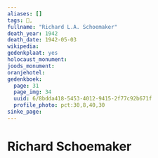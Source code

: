 ```yaml
---
aliases: []
tags: 👤, 
fullname: "Richard L.A. Schoemaker"
death_year: 1942
death_date: 1942-05-03
wikipedia:
gedenkplaat: yes
holocaust_monument:
joods_monument:
oranjehotel:
gedenkboek:
  page: 31
  page_img: 34
  uuid: 6/8bdda418-5453-4012-9415-2f77c92b671f
  profile_photo: pct:30,8,40,30
sinke_page:
---
```


# Richard Schoemaker
